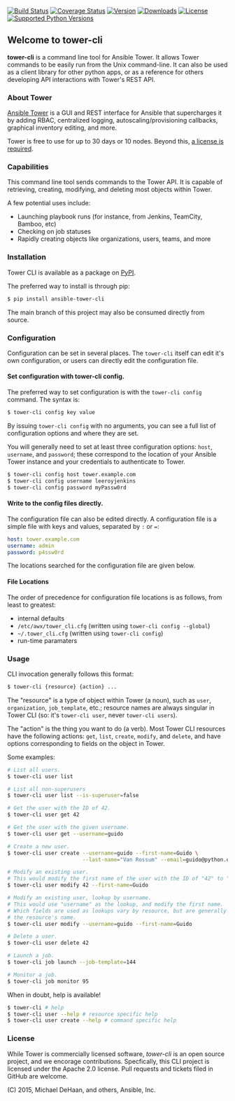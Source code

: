 [![Build Status](https://img.shields.io/travis/ansible/tower-cli.svg)](https://travis-ci.org/ansible/tower-cli)
[![Coverage Status](https://img.shields.io/coveralls/ansible/tower-cli.svg)](https://coveralls.io/r/ansible/tower-cli)
[![Version](https://img.shields.io/pypi/v/ansible-tower-cli.svg)](https://pypi.python.org/pypi/ansible-tower-cli/)
[![Downloads](https://img.shields.io/pypi/dm/ansible-tower-cli.svg)](https://pypi.python.org/pypi/ansible-tower-cli/)
[![License](https://img.shields.io/pypi/l/ansible-tower-cli.svg)](https://pypi.python.org/pypi/ansible-tower-cli/)
[![Supported Python Versions](https://img.shields.io/pypi/pyversions/ansible-tower-cli.svg)](https://pypi.python.org/pypi/ansible-tower-cli/)


## Welcome to tower-cli

**tower-cli** is a command line tool for Ansible Tower. It allows Tower
commands to be easily run from the Unix command-line.  It can also be used
as a client library for other python apps, or as a reference for others 
developing API interactions with Tower's REST API.


### About Tower

[Ansible Tower][1] is a GUI and REST interface for Ansible that supercharges
it by adding RBAC, centralized logging, autoscaling/provisioning callbacks,
graphical inventory editing, and more.

Tower is free to use for up to 30 days or 10 nodes. Beyond this, [a license
is required][2].

  [1]: http://ansible.com/tower
  [2]: http://ansible.com/ansible-pricing


### Capabilities

This command line tool sends commands to the Tower API. It is capable of
retrieving, creating, modifying, and deleting most objects within Tower.

A few potential uses include:

  * Launching playbook runs (for instance, from Jenkins, TeamCity, Bamboo, etc)
  * Checking on job statuses
  * Rapidly creating objects like organizations, users, teams, and more

### Installation

Tower CLI is available as a package on [PyPI][3].

  [3]: https://pypi.python.org/pypi/ansible-tower-cli

The preferred way to install is through pip:

```bash
$ pip install ansible-tower-cli
```

The main branch of this project may also be consumed directly from source.

### Configuration

Configuration can be set in several places.  The `tower-cli` itself can edit it's own configuration, or
users can directly edit the configuration file.

#### Set configuration with tower-cli config.

The preferred way to set configuration is with the `tower-cli config` command.
The syntax is:

```bash
$ tower-cli config key value
```

By issuing `tower-cli config` with no arguments, you can see a full list
of configuration options and where they are set.

You will generally need to set at least three configuration options:
`host`, `username`, and `password`; these correspond to the location of
your Ansible Tower instance and your credentials to authenticate to Tower.

```bash
$ tower-cli config host tower.example.com
$ tower-cli config username leeroyjenkins
$ tower-cli config password myPassw0rd
```

#### Write to the config files directly.

The configuration file can also be edited directly.  A configuration file is a simple file with keys and values, separated by `:` or `=`:

```yaml
host: tower.example.com
username: admin
password: p4ssw0rd
```

The locations searched for the configuration file are given below.

#### File Locations

The order of precedence for configuration file locations is as follows, from least to
greatest:

  * internal defaults
  * `/etc/awx/tower_cli.cfg` (written using `tower-cli config --global`)
  * `~/.tower_cli.cfg` (written using `tower-cli config`)
  * run-time paramaters


### Usage

CLI invocation generally follows this format:

```bash
$ tower-cli {resource} {action} ...
```

The "resource" is a type of object within Tower (a noun), such as `user`,
`organization`, `job_template`, etc.; resource names are always singular in
Tower CLI (so: it's `tower-cli user`, never `tower-cli users`).

The "action" is the thing you want to do (a verb). Most Tower CLI resources
have the following actions: `get`, `list`, `create`, `modify`, and `delete`,
and have options corresponding to fields on the object in Tower.

Some examples:

```bash
# List all users.
$ tower-cli user list

# List all non-superusers
$ tower-cli user list --is-superuser=false

# Get the user with the ID of 42.
$ tower-cli user get 42

# Get the user with the given username.
$ tower-cli user get --username=guido

# Create a new user.
$ tower-cli user create --username=guido --first-name=Guido \
                        --last-name="Van Rossum" --email=guido@python.org

# Modify an existing user.
# This would modify the first name of the user with the ID of "42" to "Guido".
$ tower-cli user modify 42 --first-name=Guido

# Modify an existing user, lookup by username.
# This would use "username" as the lookup, and modify the first name.
# Which fields are used as lookups vary by resource, but are generally
# the resource's name.
$ tower-cli user modify --username=guido --first-name=Guido

# Delete a user.
$ tower-cli user delete 42

# Launch a job.
$ tower-cli job launch --job-template=144

# Monitor a job.
$ tower-cli job monitor 95
```

When in doubt, help is available!

```bash
$ tower-cli # help
$ tower-cli user --help # resource specific help
$ tower-cli user create --help # command specific help
```

### License

While Tower is commercially licensed software, _tower-cli_ is an open source project,
and we encorage contributions.  Specfically, this CLI project is licensed
under the Apache 2.0 license.  Pull requests and tickets filed in GitHub are welcome.

(C) 2015, Michael DeHaan, and others, Ansible, Inc.
